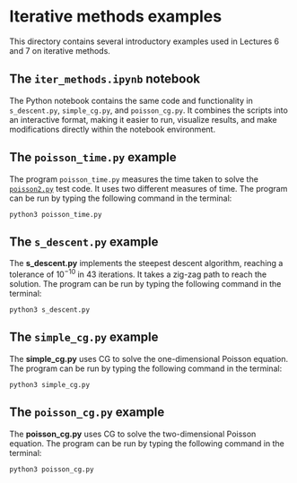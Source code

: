 # Iterative methods examples

This directory contains several introductory examples used in Lectures 6 and 7 on iterative methods.

## The `iter_methods.ipynb` notebook

The Python notebook contains the same code and functionality in `s_descent.py`, `simple_cg.py`, and `poisson_cg.py`. It combines the scripts into an interactive format, making it easier to run, visualize results, and make modifications directly within the notebook environment. 

## The `poisson_time.py` example

The program `poisson_time.py` measures the time taken to solve the [`poisson2.py`](https://github.com/rycroft-group/math714/blob/main/d_elliptic/poisson2.py) test code. It uses two different measures of time. The program can be run by typing the following command in the terminal:

```Shell
python3 poisson_time.py
```

## The `s_descent.py` example

The **s_descent.py** implements the steepest descent algorithm, reaching a tolerance of $10^{-10}$ in 43 iterations. It takes a zig-zag path to reach the solution. The program can be run by typing the following command in the
terminal:

```Shell
python3 s_descent.py
```

## The `simple_cg.py` example

The **simple_cg.py** uses CG to solve the one-dimensional Poisson equation. The program can be run by typing the following command in the terminal:

```Shell
python3 simple_cg.py
```

## The `poisson_cg.py` example

The **poisson_cg.py** uses CG to solve the two-dimensional Poisson equation. The program can be run by typing the following command in the terminal:

```Shell
python3 poisson_cg.py
```
